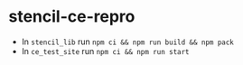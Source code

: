 # stencil-ce-repro

- In `stencil_lib` run `npm ci && npm run build && npm pack`
- In `ce_test_site` run `npm ci && npm run start`

